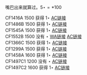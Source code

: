 嘴巴出来就算过。$5\star=*100$

CF1416A $1500$ 获得 $1\star$ [AC链接](https://codeforces.com/contest/1416/submission/171595551)  
CF1486B $1500$ 获得 $1\star$ [AC链接](https://codeforces.com/contest/1486/submission/171597078)  
CF1545A $1500$ 获得 $1\star$ [AC链接](https://codeforces.com/contest/1545/submission/171761510)  
CF1552B $1500$ 没有 $\star$ [WA链接](https://codeforces.com/contest/1552/submission/171761982) [AC链接](https://codeforces.com/contest/1416/submission/171762092)  
CF1366C $1500$ 获得 $1\star$ [AC链接](https://codeforces.com/contest/1366/submission/171804527)  
CF1299A $1500$ 获得 $1\star$ [AC链接](https://codeforces.com/contest/1299/submission/171808634)  
CF1458A $1600$ 获得 $1\star$ [AC链接](https://codeforces.com/contest/1458/submission/171825643)  
CF1497C1 $1200$ 没有 $\star$ [AC链接](https://codeforces.com/contest/1497/submission/171976442)  
CF1497C2 $1600$ 获得 $1\star$ [AC链接](https://codeforces.com/contest/1497/submission/171976557)  